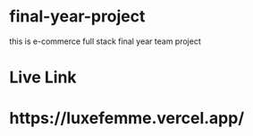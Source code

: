 # final-year-project    
this is e-commerce full stack final year   team  project   
<h1>Live Link</h1>  
<h1>https://luxefemme.vercel.app/</h1>   
 
